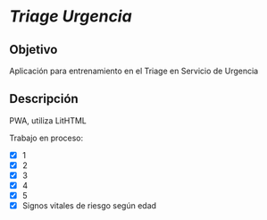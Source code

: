 # *Triage Urgencia*

## Objetivo
Aplicación para entrenamiento en el Triage en Servicio de Urgencia

## Descripción

PWA, utiliza LitHTML

Trabajo en proceso:

- [x] 1
- [x] 2
- [x] 3
- [x] 4
- [x] 5
- [x] Signos vitales de riesgo según edad